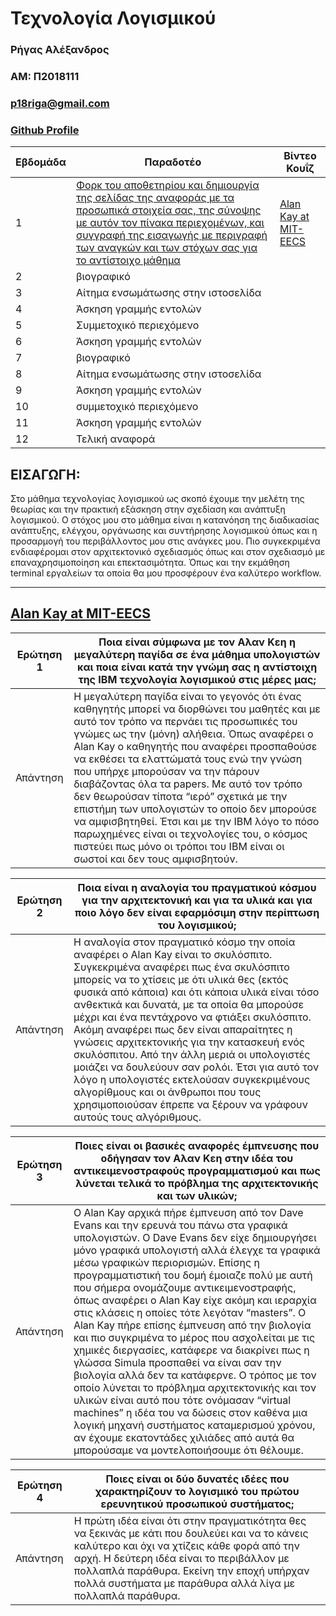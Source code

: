 # Τεχνολογία Λογισμικού

### Ρήγας Αλέξανδρος
### ΑΜ: Π2018111
### p18riga@gmail.com
### [Github Profile](https://github.com/Rigas-A)

| Εβδομάδα | Παραδοτέο | Βίντεο Κουΐζ |
| --- | --- | --- |
| 1 | <a href="#Intro"> Φορκ του αποθετηρίου και δημιουργία της σελίδας της αναφοράς με τα προσωπικά στοιχεία σας, της σύνοψης με αυτόν τον πίνακα περιεχομένων, και συγγραφή της εισαγωγής με περιγραφή των αναγκών και των στόχων σας για το αντίστοιχο μάθημα </a> |  <a href="Quiz01">Alan Kay at MIT-EECS</a> |
| 2 | βιογραφικό | |
| 3 | Αίτημα ενσωμάτωσης στην ιστοσελίδα | |
| 4 | Άσκηση γραμμής εντολών | |
| 5 | Συμμετοχικό περιεχόμενο | |
| 6 | Άσκηση γραμμής εντολών | |
| 7 | βιογραφικό | |
| 8 | Αίτημα ενσωμάτωσης στην ιστοσελίδα | |
| 9 | Άσκηση γραμμής εντολών | |
| 10 | συμμετοχικό περιεχόμενο | |
| 11 | Άσκηση γραμμής εντολών | |
| 12 | Τελική αναφορά | |


## <a name="Intro">ΕΙΣΑΓΩΓΗ:</a>
Στο μάθημα τεχνολογίας λογισμικού ως σκοπό έχουμε την μελέτη της θεωρίας και την πρακτική εξάσκηση στην σχεδίαση και ανάπτυξη λογισμικού. Ο στόχος μου στο μάθημα είναι η κατανόηση της διαδικασίας ανάπτυξης, ελέγχου, οργάνωσης και συντήρησης λογισμικού όπως και η προσαρμογή του περιβάλλοντος μου στις ανάγκες μου.  Πιο συγκεκριμένα ενδιαφέρομαι στον αρχιτεκτονικό σχεδιασμός όπως και στον σχεδιασμό με  επαναχρησιμοποίηση και επεκτασιμότητα. Όπως και την εκμάθηση terminal εργαλείων τα οποία θα μου προσφέρουν ένα καλύτερο workflow.

---

## <a name="Quiz01"> [Alan Kay at MIT-EECS](https://www.youtube.com/watch?v=BUud1gcbS9k&feature=youtu.be) </a>

| Ερώτηση 1 | Ποια είναι σύμφωνα με τον Αλαν Κεη η μεγαλύτερη παγίδα σε ένα μάθημα υπολογιστών και ποια είναι κατά την γνώμη σας η αντίστοιχη της ΙΒΜ τεχνολογία λογισμικού στις μέρες μας; |
| --- | --- |
| Απάντηση | Η μεγαλύτερη παγίδα είναι το γεγονός ότι ένας καθηγητής μπορεί να διορθώνει του μαθητές και με αυτό τον τρόπο να περνάει τις προσωπικές του γνώμες ως την (μόνη) αλήθεια. Όπως αναφέρει ο Alan Kay ο καθηγητής που αναφέρει προσπαθούσε να εκθέσει τα ελαττώματά τους ενώ την γνώση που υπήρχε μπορούσαν να την πάρουν διαβάζοντας όλα τα papers.  Με αυτό τον τρόπο δεν θεωρούσαν τίποτα “ιερό”  σχετικά με την επιστήμη των υπολογιστών το οποίο δεν μπορούσε να αμφισβητηθεί.  Έτσι και με την IBM λόγο το πόσο παρωχημένες είναι οι τεχνολογίες του, ο κόσμος πιστεύει πως μόνο οι τρόποι του IBM είναι οι σωστοί και δεν τους αμφισβητούν. |

| Ερώτηση 2 | Ποια είναι η αναλογία του πραγματικού κόσμου για την αρχιτεκτονική και για τα υλικά και για ποιο λόγο δεν είναι εφαρμόσιμη στην περίπτωση του λογισμικού; |
| --- | --- |
| Απάντηση | Η αναλογία στον πραγματικό κόσμο την οποία αναφέρει ο Alan Kay είναι το σκυλόσπιτο. Συγκεκριμένα αναφέρει πως ένα σκυλόσπιτο μπορείς να το χτίσεις με ότι υλικά θες (εκτός φυσικά από κάποια) και ότι κάποια υλικά είναι τόσο ανθεκτικά και δυνατά, με τα οποία θα μπορούσε μέχρι και ένα πεντάχρονο να φτιάξει σκυλόσπιτο.  Ακόμη αναφέρει πως  δεν είναι απαραίτητες η γνώσεις αρχιτεκτονικής για την κατασκευή ενός σκυλόσπιτου.  Από την άλλη μεριά οι υπολογιστές μοιάζει να δουλεύουν σαν ρολόι.  Έτσι για αυτό τον λόγο η υπολογιστές εκτελούσαν συγκεκριμένους αλγορίθμους και οι άνθρωποι που τους χρησιμοποιούσαν έπρεπε να ξέρουν να γράφουν αυτούς τους αλγόριθμους. |

| Ερώτηση 3 | Ποιες είναι οι βασικές αναφορές έμπνευσης που οδήγησαν τον Αλαν Κεη στην ιδέα του αντικειμενοστραφούς προγραμματισμού και πως λύνεται τελικά το πρόβλημα της αρχιτεκτονικής και των υλικών;|
| --- | --- |
| Απάντηση | Ο Alan Kay αρχικά πήρε έμπνευση από τον Dave Evans και την ερευνά του πάνω στα γραφικά υπολογιστών.  Ο Dave Evans δεν είχε δημιουργήσει μόνο γραφικά υπολογιστή αλλά έλεγχε τα γραφικά μέσω γραφικών περιορισμών. Επίσης η προγραμματιστική του δομή έμοιαζε πολύ με αυτή που σήμερα ονομάζουμε αντικειμενοστραφής, όπως αναφέρει ο Alan Kay είχε ακόμη και ιεραρχία στις κλάσεις η οποίες τότε λεγόταν “masters”.  Ο Alan Kay πήρε επίσης έμπνευση από την βιολογία και πιο συγκριμένα το μέρος που ασχολείται με τις χημικές διεργασίες, κατάφερε να διακρίνει πως η γλώσσα Simula προσπαθεί να είναι σαν την βιολογία αλλά δεν τα κατάφερνε. Ο τρόπος με τον οποίο λύνεται το πρόβλημα αρχιτεκτονικής και τον υλικών είναι αυτό που τότε ονόμασαν “virtual machines” η ιδέα του να δώσεις στον καθένα  μια λογική μηχανή συστήματος καταμερισμού χρόνου, αν έχουμε εκατοντάδες χιλιάδες από αυτά θα μπορούσαμε να μοντελοποιήσουμε ότι θέλουμε. |

| Ερώτηση 4 | Ποιες είναι οι δύο δυνατές ιδέες που χαρακτηρίζουν το λογισμικό του πρώτου ερευνητικού προσωπικού συστήματος; |
| --- | --- |
| Απάντηση | Η πρώτη ιδέα είναι ότι στην πραγματικότητα θες να ξεκινάς με κάτι που δουλεύει και να το κάνεις καλύτερο και όχι να χτίζεις κάθε φορά από την αρχή.  Η δεύτερη ιδέα είναι το περιβάλλον με πολλαπλά παράθυρα.  Εκείνη την εποχή υπήρχαν πολλά συστήματα με παράθυρα αλλά λίγα με πολλαπλά παράθυρα. |

